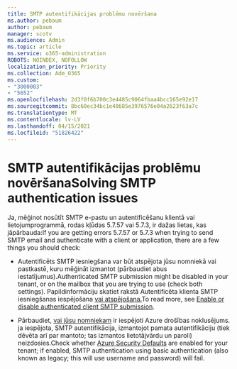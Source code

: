 ```yaml
---
title: SMTP autentifikācijas problēmu novēršana
ms.author: pebaum
author: pebaum
manager: scotv
ms.audience: Admin
ms.topic: article
ms.service: o365-administration
ROBOTS: NOINDEX, NOFOLLOW
localization_priority: Priority
ms.collection: Adm_O365
ms.custom:
- "3000003"
- "5652"
ms.openlocfilehash: 2d3f0f6b700c3e4485c9064fbaa4bcc165e92e17
ms.sourcegitcommit: 8bc60ec34bc1e40685e3976576e04a2623f63a7c
ms.translationtype: MT
ms.contentlocale: lv-LV
ms.lasthandoff: 04/15/2021
ms.locfileid: "51826422"
---
```

# <a name="solving-smtp-authentication-issues"></a><span data-ttu-id="f6e51-102">SMTP autentifikācijas problēmu novēršana</span><span class="sxs-lookup"><span data-stu-id="f6e51-102">Solving SMTP authentication issues</span></span>

<span data-ttu-id="f6e51-103">Ja, mēģinot nosūtīt SMTP e-pastu un autentificēšanu klientā vai lietojumprogrammā, rodas kļūdas 5.7.57 vai 5.7.3, ir dažas lietas, kas jāpārbauda:</span><span class="sxs-lookup"><span data-stu-id="f6e51-103">If you are getting errors 5.7.57 or 5.7.3 when trying to send SMTP email and authenticate with a client or application, there are a few things you should check:</span></span>

- <span data-ttu-id="f6e51-104">Autentificēts SMTP iesniegšana var būt atspējota jūsu nomniekā vai pastkastē, kuru mēģināt izmantot (pārbaudiet abus iestatījumus).</span><span class="sxs-lookup"><span data-stu-id="f6e51-104">Authenticated SMTP submission might be disabled in your tenant, or on the mailbox that you are trying to use (check both settings).</span></span> <span data-ttu-id="f6e51-105">Papildinformāciju skatiet rakstā Autentificēta klienta SMTP iesniegšanas iespējošana [vai atspējošana.](https://docs.microsoft.com/exchange/clients-and-mobile-in-exchange-online/authenticated-client-smtp-submission)</span><span class="sxs-lookup"><span data-stu-id="f6e51-105">To read more, see [Enable or disable authenticated client SMTP submission](https://docs.microsoft.com/exchange/clients-and-mobile-in-exchange-online/authenticated-client-smtp-submission).</span></span>

- <span data-ttu-id="f6e51-106">Pārbaudiet, [vai jūsu nomniekam](https://docs.microsoft.com/azure/active-directory/fundamentals/concept-fundamentals-security-defaults) ir iespējoti Azure drošības noklusējums. ja iespējota, SMTP autentifikācija, izmantojot pamata autentifikāciju (tiek dēvēta arī par mantoto; tas izmantos lietotājvārdu un paroli) neizdosies.</span><span class="sxs-lookup"><span data-stu-id="f6e51-106">Check whether [Azure Security Defaults](https://docs.microsoft.com/azure/active-directory/fundamentals/concept-fundamentals-security-defaults) are enabled for your tenant; if enabled, SMTP authentication using basic authentication (also known as legacy; this will use username and password) will fail.</span></span>

